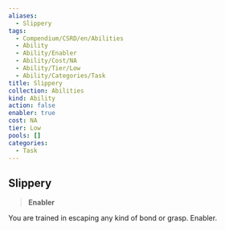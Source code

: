 ```yaml
---
aliases:
  - Slippery
tags:
  - Compendium/CSRD/en/Abilities
  - Ability
  - Ability/Enabler
  - Ability/Cost/NA
  - Ability/Tier/Low
  - Ability/Categories/Task
title: Slippery
collection: Abilities
kind: Ability
action: false
enabler: true
cost: NA
tier: Low
pools: []
categories:
  - Task
---
```

## Slippery    
>**Enabler**  
    
You are trained in escaping any kind of bond or grasp. Enabler.